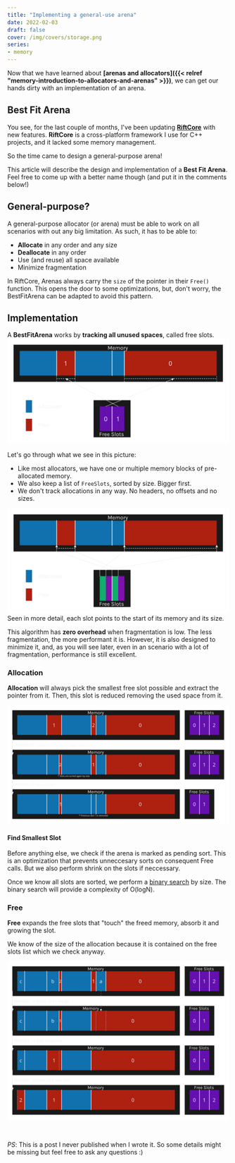 ```yaml
---
title: "Implementing a general-use arena"
date: 2022-02-03
draft: false
cover: /img/covers/storage.png
series:
- memory
---
```


Now that we have learned about **[arenas and allocators]({{< relref "memory-introduction-to-allocators-and-arenas" >}})**, we can get our hands dirty with an implementation of an arena.

## Best Fit Arena

You see, for the last couple of months, I've been updating [**RiftCore**](https://github.com/PipeRift/rift-core) with new features.
**RiftCore** is a cross-platform framework I use for C++ projects, and it lacked some memory management.

So the time came to design a general-purpose arena!

This article will describe the design and implementation of a **Best Fit Arena**.
Feel free to come up with a better name though (and put it in the comments below!)


## General-purpose?

A general-purpose allocator (or arena) must be able to work on all scenarios with out any big limitation.
As such, it has to be able to:
- **Allocate** in any order and any size
- **Deallocate** in any order
- Use (and reuse) all space available
- Minimize fragmentation

In RiftCore, Arenas always carry the `size` of the pointer in their `Free()` function.
This opens the door to some optimizations, but, don't worry, the BestFitArena can be adapted to avoid this pattern.


## Implementation

A **BestFitArena** works by **tracking all unused spaces**, called free slots.
![BestFitArena](/img/best-fit-arena-slot-ids.png)

Let's go through what we see in this picture:

- Like most allocators, we have one or multiple memory blocks of pre-allocated memory.
- We also keep a list of `FreeSlots`, sorted by size. Bigger first.
- We don't track allocations in any way. No headers, no offsets and no sizes.

![BestFitArena Slot Pointers](/img/best-fit-arena-slot-ptrs.png)
Seen in more detail, each slot points to the start of its memory and its size.


This algorithm has **zero overhead** when fragmentation is low. The less fragmentation, the more performant it is.
However, it is also designed to minimize it, and, as you will see later, even in an scenario with a lot of fragmentation, performance is still excellent.

### Allocation

**Allocation** will always pick the smallest free slot possible and extract the pointer from it.
Then, this slot is reduced removing the used space from it.

![BestFitArena Allocate](/img/best-fit-arena-allocation.png)

#### Find Smallest Slot

Before anything else, we check if the arena is marked as pending sort.
This is an optimization that prevents unneccesary sorts on consequent Free calls.
But we also perform shrink on the slots if neccessary.

Once we know all slots are sorted, we perform a [binary search](https://www.geeksforgeeks.org/binary-search/) by size.
The binary search will provide a complexity of O(logN).

### Free

**Free** expands the free slots that "touch" the freed memory, absorb it and growing the slot.

We know of the size of the allocation because it is contained on the free slots list which we check anyway.

![BestFitArena Free](/img/best-fit-arena-free.png)

<br>

*PS*: This is a post I never published when I wrote it. So some details might be missing but feel free to ask any questions :)



